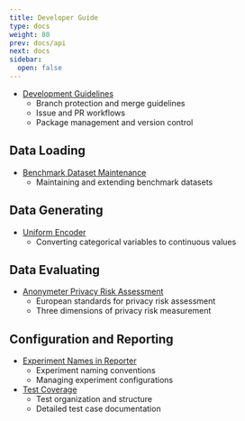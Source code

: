```yaml
---
title: Developer Guide
type: docs
weight: 80
prev: docs/api
next: docs
sidebar:
  open: false
---
```



- [Development Guidelines](./development-guidelines)
  - Branch protection and merge guidelines
  - Issue and PR workflows
  - Package management and version control

## Data Loading
- [Benchmark Dataset Maintenance](./benchmark-datasets)
  - Maintaining and extending benchmark datasets

## Data Generating
- [Uniform Encoder](./uniform-encoder)
  - Converting categorical variables to continuous values

## Data Evaluating
- [Anonymeter Privacy Risk Assessment](./anonymeter)
  - European standards for privacy risk assessment
  - Three dimensions of privacy risk measurement

## Configuration and Reporting
- [Experiment Names in Reporter](./experiment-naming-in-reporter)
  - Experiment naming conventions
  - Managing experiment configurations
- [Test Coverage](./test-coverage)
  - Test organization and structure
  - Detailed test case documentation